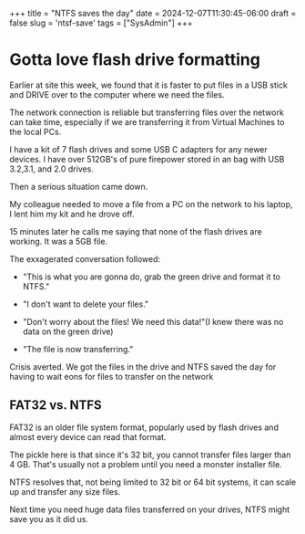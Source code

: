 +++
title = "NTFS saves the day"
date = 2024-12-07T11:30:45-06:00
draft = false
slug = 'ntsf-save'
tags = ["SysAdmin"]
+++

# Gotta love flash drive formatting

Earlier at site this week, we found that it is faster to put files in a USB stick and DRIVE over to the computer where we need the files.

The network connection is reliable but transferring files over the network can take time, especially if we are transferring it from Virtual Machines to the local PCs.

I have a kit of 7 flash drives and some USB C adapters for any newer devices. I have over 512GB's of pure firepower stored in an bag with USB 3.2,3.1, and 2.0 drives.

Then a serious situation came down.

My colleague needed to move a file from a PC on the network to his laptop, I lent him my kit and he drove off.

15 minutes later he calls me saying that none of the flash drives are working. It was a 5GB file.

The exxagerated conversation followed:

- "This is what you are gonna do, grab the green drive and format it to NTFS."

- "I don't want to delete your files."

- "Don't worry about the files! We need this data!"(I knew there was no data on the green drive)

- "The file is now transferring."

Crisis averted. We got the files in the drive and NTFS saved the day for having to wait eons for files to transfer on the network

## FAT32 vs. NTFS

FAT32 is an older file system format, popularly used by flash drives and almost every device can read that format.

The pickle here is that since it's 32 bit, you cannot transfer files larger than 4 GB. That's usually not a problem until you need a monster installer file.

NTFS resolves that, not being limited to 32 bit or 64 bit systems, it can scale up and transfer any size files. 

Next time you need huge data files transferred on your drives, NTFS might save you as it did us. 




